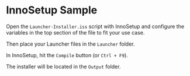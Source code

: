 # InnoSetup Sample

Open the `Launcher-Installer.iss` script with InnoSetup and configure the variables in the top section of the file to fit your use case.

Then place your Launcher files in the `Launcher` folder.

In InnoSetup, hit the `Compile` button (or `Ctrl + F9`).

The installer will be located in the `Output` folder.
